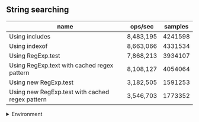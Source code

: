 ## String searching

|name|ops/sec|samples|
|-|-|-|
|Using includes|8,483,195|4241598|
|Using indexof|8,663,066|4331534|
|Using RegExp.test|7,868,213|3934107|
|Using RegExp.text with cached regex pattern|8,108,127|4054064|
|Using new RegExp.test|3,182,505|1591253|
|Using new RegExp.test with cached regex pattern|3,546,703|1773352|


<details>
<summary>Environment</summary>

* __Machine:__ linux x64 | 4 vCPUs | 7.6GB Mem
* __Run:__ Mon Sep 02 2024 19:07:47 GMT+0000 (Coordinated Universal Time)
</details>

<!--
{"environment":{"platform":"linux","arch":"x64","cpus":4,"totalMemory":7.588970184326172},"benchmarks":[{"name":"Using includes","opsSec":8483195.78586236,"samples":4241598},{"name":"Using indexof","opsSec":8663066.980061825,"samples":4331534},{"name":"Using RegExp.test","opsSec":7868213.497192597,"samples":3934107},{"name":"Using RegExp.text with cached regex pattern","opsSec":8108127.517503274,"samples":4054064},{"name":"Using new RegExp.test","opsSec":3182505.4497269094,"samples":1591253},{"name":"Using new RegExp.test with cached regex pattern","opsSec":3546703.701423905,"samples":1773352}]}-->
